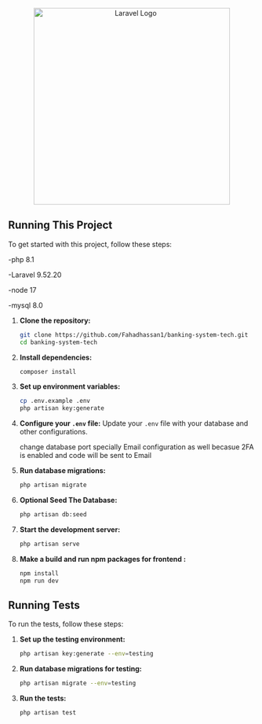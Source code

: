 <p align="center"><a href="https://laravel.com" target="_blank"><img src="https://raw.githubusercontent.com/laravel/art/master/logo-lockup/5%20SVG/2%20CMYK/1%20Full%20Color/laravel-logolockup-cmyk-red.svg" width="400" alt="Laravel Logo"></a></p>

## Running This Project

To get started with this project, follow these steps:

-php 8.1

-Laravel 9.52.20

-node 17

-mysql 8.0


1. **Clone the repository:**
    ```bash
    git clone https://github.com/Fahadhassan1/banking-system-tech.git
    cd banking-system-tech
    ```

2. **Install dependencies:**
    ```bash
    composer install
    ```

3. **Set up environment variables:**
    ```bash
    cp .env.example .env
    php artisan key:generate
    ```

4. **Configure your `.env` file:**
    Update your `.env` file with your database and other configurations.
    
    change database port specially 
    Email configuration as well becasue 2FA is enabled and code will be sent to Email

5. **Run database migrations:**
    ```bash
    php artisan migrate
    ```    
6. **Optional Seed The Database:**
     ```bash
    php artisan db:seed 
    ``` 

6. **Start the development server:**
    ```bash
    php artisan serve
    ```
7.  **Make a build and run npm packages for frontend :**
    ```bash
    npm install
    npm run dev
    ```   

## Running Tests

To run the tests, follow these steps:

1. **Set up the testing environment:**
    ```bash
    php artisan key:generate --env=testing
    ```

2. **Run database migrations for testing:**
    ```bash
    php artisan migrate --env=testing
    ```

3. **Run the tests:**
    ```bash
    php artisan test
    ```